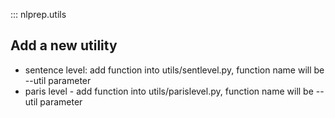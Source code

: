 ::: nlprep.utils

## Add a new utility
- sentence level: add function into utils/sentlevel.py, function name will be --util parameter
- paris level - add function into utils/parislevel.py, function name will be --util parameter
